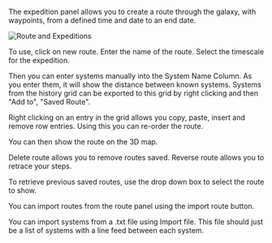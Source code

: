 The expedition panel allows you to create a route through the galaxy, with waypoints, from a defined time and date to an end date.

![Route and Expeditions](http://i.imgur.com/MCsVqlL.png)

To use, click on new route.  Enter the name of the route. Select the timescale for the expedition.

Then you can enter systems manually into the System Name Column. As you enter them, it will show the distance between known systems. Systems from the history grid can be exported to this grid by right clicking and then "Add to", "Saved Route".

Right clicking on an entry in the grid allows you copy, paste, insert and remove row entries. Using this you can re-order the route.

You can then show the route on the 3D map.

Delete route allows you to remove routes saved.  Reverse route allows you to retrace your steps.

To retrieve previous saved routes, use the drop down box to select the route to show.

You can import routes from the route panel using the import route button.

You can import systems from a .txt file using Import file.  This file should just be a list of systems with a line feed between each system.







